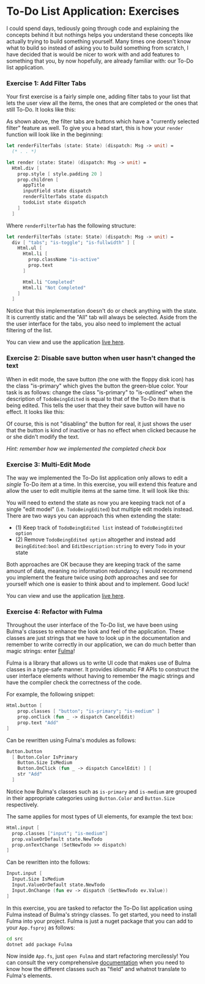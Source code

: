 # To-Do List Application: Exercises

I could spend days, tediously going through code and explaining the concepts behind it but nothings helps you understand these concepts like actually trying to build something yourself. Many times one doesn't know what to build so instead of asking you to build something from scratch, I have decided that is would be nicer to work with and add features to something that you, by now hopefully, are already familiar with: our To-Do list application.

### Exercise 1: Add Filter Tabs

Your first exercise is a fairly simple one, adding filter tabs to your list that lets the user view all the items, the ones that are completed or the ones that still To-Do. It looks like this:

<div style="width:100%">
  <div style="margin: 0 auto; width:65%;">
    <resolved-image source="/images/elm/todo-exercise-one.gif" />
  </div>
</div>

As shown above, the filter tabs are buttons which have a "currently selected filter" feature as well. To give you a head start, this is how your `render` function will look like in the beginning:

```fsharp {highlight: [1, 10]}
let renderFilterTabs (state: State) (dispatch: Msg -> unit) =
  (* . . *)

let render (state: State) (dispatch: Msg -> unit) =
  Html.div [
    prop.style [ style.padding 20 ]
    prop.children [
      appTitle
      inputField state dispatch
      renderFilterTabs state dispatch
      todoList state dispatch
    ]
  ]
```
Where `renderFilterTab` has the following structure:
```fsharp
let renderFilterTabs (state: State) (dispatch: Msg -> unit) =
  div [ "tabs"; "is-toggle"; "is-fullwidth" ] [
    Html.ul [
      Html.li [
        prop.className "is-active"
        prop.text
      ]

      Html.li "Completed"
      Html.li "Not Completed"
    ]
  ]
```
Notice that this implementation doesn't do or check anything with the state. It is currently static and the "All" tab will always be selected. Aside from the the user interface for the tabs, you also need to implement the actual filtering of the list.

You can view and use the application [live here](https://zaid-ajaj.github.io/elmish-todo-exercises/).

### Exercise 2: Disable save button when user hasn't changed the text

When in edit mode, the save button (the one with the floppy disk icon) has the class "is-primary" which gives the button the green-blue color. Your task is as follows: change the class "is-primary" to "is-outlined" when the description of `TodoBeingEdited` is equal to that of the To-Do item that is being edited. This tells the user that they their save button will have no effect. It looks like this:

<div style="width:100%">
  <div style="margin: 0 auto; width:65%;">
    <resolved-image source="/images/elm/todo-exercise-two.gif" />
  </div>
</div>

Of course, this is not "disabling" the button for real, it just shows the user that the button is kind of inactive or has no effect when clicked because he or she didn't modify the text.

*Hint: remember how we implemented the completed check box*

### Exercise 3: Multi-Edit Mode

The way we implemented the To-Do list application only allows to edit a *single* To-Do item at a time. In this exercise, you will extend this feature and allow the user to edit multiple items at the same time. It will look like this:

<div style="width:100%">
  <div style="margin: 0 auto; width:65%;">
    <resolved-image source="/images/elm/todo-exercise-three.gif" />
  </div>
</div>

You will need to extend the state as now you are keeping track not of a single "edit model" (i.e. `TodoBeingEdited`) but multiple edit models instead. There are two ways you can approach this when extending the state:
 - (1) Keep track of `TodoBeingEdited list` instead of `TodoBeingEdited option`
 - (2) Remove `TodoBeingEdited option` altogether and instead add `BeingEdited:bool` and `EditDescription:string` to every `Todo` in your state

Both approaches are OK because they are keeping track of the same amount of data, meaning no information redundancy. I would recommend you implement the feature twice using *both* approaches and see for yourself which one is easier to think about and to implement. Good luck!

You can view and use the application [live here](https://zaid-ajaj.github.io/elmish-todo-exercises/).

### Exercise 4: Refactor with Fulma

Throughout the user interface of the To-Do list, we have been using Bulma's classes to enhance the look and feel of the application. These classes are just strings that we have to look up in the documentation and remember to write correctly in our application, we can do much better than magic strings: enter [Fulma](https://github.com/Fulma/Fulma)!

Fulma is a library that allows us to write UI code that makes use of Bulma classes in a type-safe manner. It provides idiomatic F# APIs to construct the user interface elements without having to remember the magic strings and have the compiler check the correctness of the code.

For example, the following snippet:
```fsharp
Html.button [
    prop.classes [ "button"; "is-primary"; "is-medium" ]
    prop.onClick (fun _ -> dispatch CancelEdit)
    prop.text "Add"
]
```
Can be rewritten using Fulma's modules as follows:
```fsharp
Button.button
  [ Button.Color IsPrimary
    Button.Size IsMedium
    Button.OnClick (fun _ -> dispatch CancelEdit) ] [
    str "Add"
  ]
```
Notice how Bulma's classes such as `is-primary` and `is-medium` are grouped in their appropriate categories using `Button.Color` and `Button.Size` respectively.

The same applies for most types of UI elements, for example the text box:
```fsharp
Html.input [
  prop.classes ["input"; "is-medium"]
  prop.valueOrDefault state.NewTodo
  prop.onTextChange (SetNewTodo >> dispatch)
]
```
Can be rewritten into the follows:
```fsharp
Input.input [
  Input.Size IsMedium
  Input.ValueOrDefault state.NewTodo
  Input.OnChange (fun ev -> dispatch (SetNewTodo ev.Value))
]
```
In this exercise, you are tasked to refactor the To-Do list application using Fulma instead of Bulma's stringy classes. To get started, you need to install Fulma into your project. Fulma is just a nuget package that you can add to your `App.fsproj` as follows:
```bash
cd src
dotnet add package Fulma
```
Now inside `App.fs`, just `open Fulma` and start refactoring mercilessly! You can consult the very comprehensive [documentation](https://fulma.github.io/Fulma/) when you need to know how the different classes such as "field" and whatnot translate to Fulma's elements.